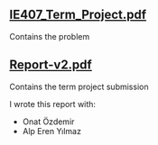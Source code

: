 ## [IE407_Term_Project.pdf](https://github.com/oonat/IE407-Term-Project/blob/master/IE407_Term_Project.pdf)
Contains the problem
## [Report-v2.pdf](https://github.com/oonat/IE407-Term-Project/blob/master/report%20V2/Report-v2.pdf)
Contains the term project submission

I wrote this report with:
* Onat Özdemir
* Alp Eren Yılmaz
